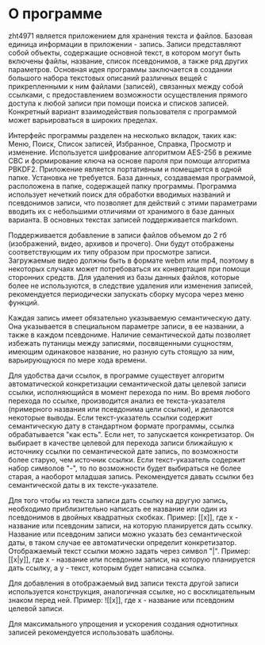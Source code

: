 # О программе

zht4971 является приложением для хранения текста и файлов. Базовая единица информации в приложении - запись. Записи представляют собой объекты, содержащие основной текст, в котором могут быть включены файлы, название, список псевдонимов, а также ряд других параметров. Основная идея программы заключается в создании большого набора текстовых описаний различных вещей с прикрепленными к ним файлами (записей), связанных между собой ссылками, с предоставлением возможности осуществления прямого доступа к любой записи при помощи поиска и списков записей. Конкретный вариант взаимодействия пользователя с программой может варьироваться в широких пределах.

Интерфейс программы разделен на несколько вкладок, таких как: Меню, Поиск, Список записей, Избранное, Справка, Просмотр и изменение. Используется шифрование алгоритмом AES-256 в режиме CBC и формирование ключа на основе пароля при помощи алгоритма PBKDF2. Приложение является портативным и помещается в одной папке. Установка не требуется. База данных, создаваемая программой, расположена в папке, содержащей папку программы. Программа использует нечеткий поиск для обработки вводимых названий и псевдонимов записи, что позволяет для действий с этими параметрами вводить их с небольшими отличиями от хранимого в базе данных варианта. В основных текстах записей поддерживается markdown.

Поддерживается добавление в записи файлов объемом до 2 гб (изображений, видео, архивов и прочего). Они будут отображены соответствующим их типу образом при просмотре записи. Загружаемые видео должны быть в формате webm или mp4, поэтому в некоторых случаях может потребоваться их конвертация при помощи сторонних средств. Для удаления из базы данных файлов, которые более не используются, в следствие удаления или изменения записей, рекомендуется периодически запускать сборку мусора через меню функций.

Каждая запись имеет обязательно указываемую семантическую дату. Она указывается в специальном параметре записи, в ее названии, а также в каждом псевдониме. Наличие семантической даты позволяет избежать путаницы между записями, посвященными сущностям, имеющим одинаковое название, но разную суть стоящую за ним, варьирующуюся по мере хода времени.

Для удобства дачи ссылок, в программе существует алгоритм автоматической конкретизации семантической даты целевой записи ссылки, исполняющийся в момент перехода по ним. Во время любого перехода по ссылке, производится анализ ее текста-указателя (примерного названия или псевдонима цели ссылки), и делаются некоторые выводы. Если текст-указатель ссылки содержит семантическую дату в стандартном формате программы, ссылка обрабатывается "как есть". Если нет, то запускается конкретизатор. Он выбирает в качестве целевой для перехода записи ближайшую к источнику ссылки по семантической дате запись, по возможности более старую, чем источник ссылки. Если текст-указатель содержит набор символов "-", то по возможности будет выбираться не более старая, а наоборот младшая запись. Рекомендуется давать ссылки без семантической даты в их тексте-указателе.

Для того чтобы из текста записи дать ссылку на другую запись, необходимо приблизительно написать ее название или один из псевдонимов в двойных квадратных скобках. Пример: [[x]], где x - название или псевдоним записи, на которую планируется дать ссылку. Название или псевдоним записи можно указать без семантической даты, в таком случае ее автоматически определит конкретизатор. Отображаемый текст ссылки можно задать через символ "|". Пример: [[x|y]], где x - название или псевдоним записи, на которую планируется дать ссылку, а y - текст, которым будет написана ссылка. 

Для добавления в отображаемый вид записи текста другой записи используется конструкция, аналогичная ссылке, но с восклицательным знаком перед ней. Пример: ![[x]], где x - название или псевдоним целевой записи.

Для максимального упрощения и ускорения создания однотипных записей рекомендуется использовать шаблоны.